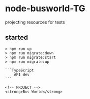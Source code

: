 # node-busworld-TG
projecting resources for tests

## started

~~~~
> npm run up
> npm run migrate:down
> npm run migrate:start
> npm run migrate:up

```TypeScript
    API dev
```

<!-- PROJECT -->
<strong>Bus World</strong>
